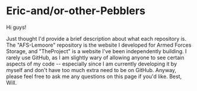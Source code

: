Eric-and/or-other-Pebblers
=======================

Hi guys!

Just thought I'd provide a brief description about what each repository is. The "AFS-Lemoore" repository is the website
I developed for Armed Forces Storage, and "TheProject" is a website I've been independently building. I rarely use 
GitHub, as I am slightly wary of allowing anyone to see certain aspects of my code -- especially since I am currently 
developing it by myself and don't have too much extra need to be on GitHub. Anyway, please feel free to ask me any questions
on this page if you'd like. Best, Will. 









